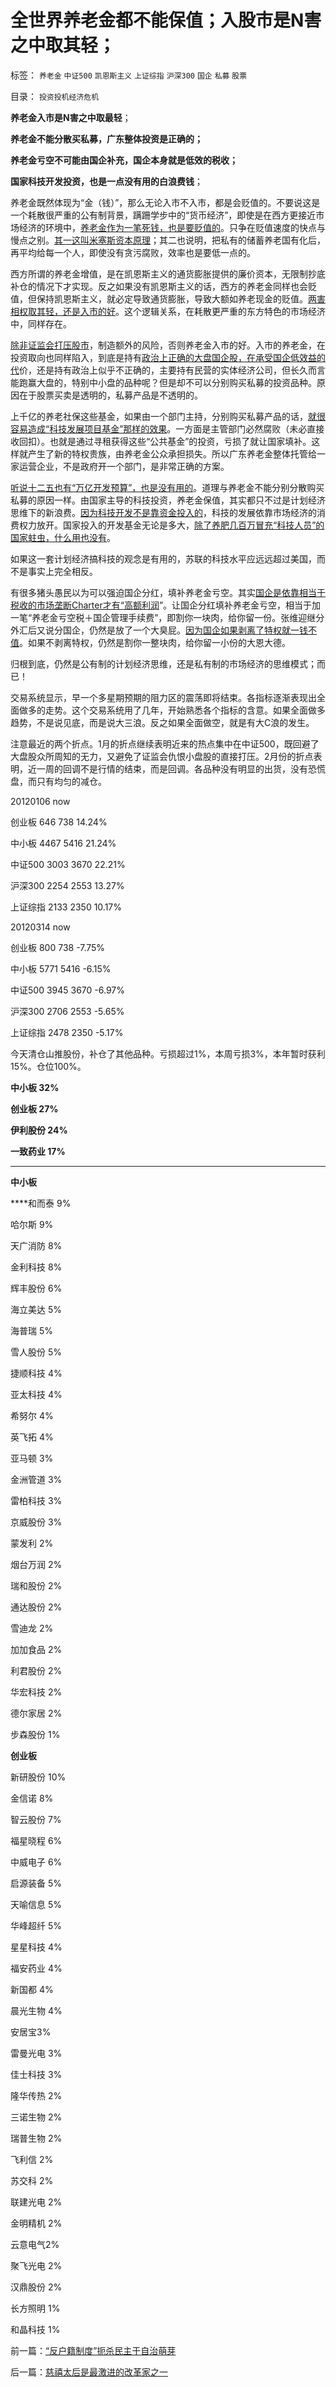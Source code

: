 # 全世界养老金都不能保值；入股市是N害之中取其轻；

标签： `养老金` `中证500` `凯恩斯主义` `上证综指` `沪深300` `国企` `私募` `股票` 

目录： `投资投机经济危机`

**养老金入市是N害之中取最轻**；

**养老金不能分散买私募，广东整体投资是正确的；**

**养老金亏空不可能由国企补充，国企本身就是低效的税收；**

**国家科技开发投资，也是一点没有用的白浪费钱**；

养老金既然体现为“金（钱）”，那么无论入市不入市，都是会贬值的。不要说这是一个耗散很严重的公有制背景，蹒跚学步中的“货币经济”，即使是在西方更接近市场经济的环境中，[养老金作为一笔死钱，也是要贬值的](../../../2012/2/1/只有剥离政府信用，养老金才能保值增值.md)。只争在贬值速度的快点与慢点之别。[其一这叫米塞斯资本原理](../../../2010/12/21/米塞斯资本原理；什么是亏损？.md)；其二也说明，把私有的储蓄养老国有化后，再平均给每一个人，即使没有贪污腐败，效率也是要低一点的。

西方所谓的养老金增值，是在凯恩斯主义的通货膨胀提供的廉价资本，无限制抄底补仓的情况下才实现。反之如果没有凯恩斯主义的话，西方的养老金同样也会贬值，但保持凯恩斯主义，就必定导致通货膨胀，导致大额如养老现金的贬值。[两害相权取其轻，还是入市的好](../../../2011/12/21/社保养老金入市，不会有更大的风险.md)。这个逻辑关系，在耗散更严重的东方特色的市场经济中，同样存在。

[除非证监会打压股市](../../../2012/1/30/A股散户化降低市场风险，打压散户的结果是恶性通货膨胀.md)，制造额外的风险，否则养老金入市的好。入市的养老金，在投资取向也同样陷入，到底是持有[政治上正确的大盘国企股，在承受国企低效益的代](../../../2012/2/7/国企可以上市，政府也就可以上市，必定更“蓝筹”.md)价，还是持有政治上似乎不正确的，主要持有民营的实体经济公司，但长久而言能跑赢大盘的，特别中小盘的品种呢？但是却不可以分别购买私募的投资品种。原因在于股票买卖是透明的，私募产品是不透明的。

上千亿的养老社保这些基金，如果由一个部门主持，分别购买私募产品的话，[就很容易造成“科技发展项目基金”那样的效果](../../../2009/12/10/计划经济重视高教科技产业的反效果.md)。一方面是主管部门必然腐败（未必直接收回扣）。也就是通过寻租获得这些“公共基金”的投资，亏损了就让国家填补。这样就产生了新的特权贵族，由养老金公众承担损失。所以广东养老金整体托管给一家运营企业，不是政府开一个部门，是非常正确的方案。

[听说十二五也有“万亿开发预算”，也是没有用的](../../../2010/6/15/技术发明是人类社会的成本；马克思主义完胜基督教文化.md)。道理与养老金不能分别分散购买私募的原因一样。由国家主导的科技投资，养老金保值，其实都只不过是计划经济思维下的新浪费。[因为科技开发不是靠资金投入的](../../../2010/6/15/技术发明是人类社会的成本；马克思主义完胜基督教文化.md)，科技的发展依靠市场经济的消费权力放开。国家投入的开发基金无论是多大，[除了养肥几百万冒充“科技人员”的国家蛀虫，什么用也没有](../../../2010/9/13/唐骏假文凭背后的几百万科举蜱虫.md)。

如果这一套计划经济搞科技的观念是有用的，苏联的科技水平应远远超过美国，而不是事实上完全相反。

有很多猪头愚民以为可以强迫国企分红，填补养老金亏空。其实[国企是依靠相当于税收的市场垄断Charter才有“高额利润](../../../2012/3/9/公有制的癌症是国企永远严重逃税.md)”。让国企分红填补养老金亏空，相当于加一笔“养老金亏空税＋国企管理手续费”，即割你一块肉，给你留一份。张维迎继分外汇后又说分国企，仍然是放了一个大臭屁。[因为国企如果剥离了特权就一钱不值](../../../2009/8/8/政策是不能卖的，不值钱的国企根本卖不动.md)。如果不剥离特权，仍然是割你一整块肉，给你留一小份的大恩大德。

归根到底，仍然是公有制的计划经济思维，还是私有制的市场经济的思维模式；而已！

交易系统显示，早一个多星期预期的阻力区的震荡即将结束。各指标逐渐表现出全面做多的走势。这个交易系统用了几年，开始熟悉各个指标的含意。如果全面做多趋势，不是说见底，而是说大三浪。反之如果全面做空，就是有大C浪的发生。

注意最近的两个折点。1月的折点继续表明近来的热点集中在中证500，既回避了大盘股众所周知的无力，又避免了证监会仇恨小盘股的直接打压。2月份的折点表明，近一周的回调不是行情的结束，而是回调。各品种没有明显的出货，没有恐慌盘，而只有均匀的减仓。

20120106 now

创业板 646 738 14.24%

中小板 4467 5416 21.24%

中证500 3003 3670 22.21%

沪深300 2254 2553 13.27%

上证综指 2133 2350 10.17%

20120314 now

创业板 800 738 -7.75%

中小板 5771 5416 -6.15%

中证500 3945 3670 -6.97%

沪深300 2706 2553 -5.65%

上证综指 2478 2350 -5.17%



今天清仓山推股份，补仓了其他品种。亏损超过1%，本周亏损3%，本年暂时获利15%。仓位100%。

**中小板 32%**

**创业板 27%**

**伊利股份 24%**

**一致药业 17%**

****

**中小板**

****和而泰 9%

哈尔斯 9%

天广消防 8%

金利科技 8%

辉丰股份 6%

海立美达 5%

海普瑞 5%

雪人股份 5%

捷顺科技 4%

亚太科技 4%

希努尔 4%

英飞拓 4%

亚马顿 3%

金洲管道 3%

雷柏科技 3%

京威股份 3%

蒙发利 2%

烟台万润 2%

瑞和股份 2%

通达股份 2%

雪迪龙 2%

加加食品 2%

利君股份 2%

华宏科技 2%

德尔家居 2%

步森股份 1%

**创业板**

新研股份 10%

金信诺 8%

智云股份 7%

福星晓程 6%

中威电子 6%

启源装备 5%

天喻信息 5%

华峰超纤 5%

星星科技 4%

福安药业 4%

新国都 4%

晨光生物 4%

安居宝3%

雷曼光电 3%

佳士科技 3%

隆华传热 2%

三诺生物 2%

瑞普生物 2%

飞利信 2%

苏交科 2%

联建光电 2%

金明精机 2%

云意电气2%

聚飞光电 2%

汉鼎股份 2%

长方照明 1%

和晶科技 1%



前一篇：[“反户籍制度”扼杀民主于自治萌芽](../../../2012/3/23/“反户籍制度”扼杀民主于自治萌芽.md)

后一篇：[慈禧太后是最激进的改革家之一](../../../2012/3/24/慈禧太后是最激进的改革家之一.md)